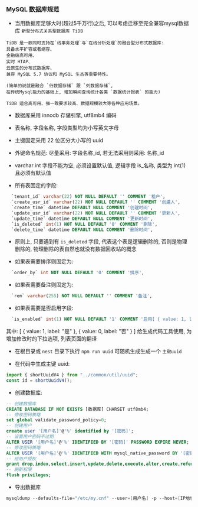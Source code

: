 ### MySQL 数据库规范
+ 当用数据库足够大时(超过5千万行)之后, 可以考虑迁移至完全兼容mysql数据库 `新型分布式关系型数据库 TiDB`
```
TiDB 是一款同时支持在`线事务处理`与`在线分析处理`的融合型分布式数据库:
具备水平扩容或者缩容、
金融级高可用、
实时 HTAP、
云原生的分布式数据库、
兼容 MySQL 5.7 协议和 MySQL 生态等重要特性。

(简单的说就是融合 `行数据存储` 跟 `列数据存储`,
在传统Mysql能力的基础上, 增加瞬间查询统计各类 `数据统计报表` 的能力)

TiDB 适合高可用、强一致要求较高、数据规模较大等各种应用场景。
```

+ 数据库采用 innodb 存储引擎, utf8mb4 编码

+ 表名称, 字段名称, 字段类型均为小写英文字母

+ 主键固定采用 22 位区分大小写的 uuid

+ 外键命名规范: 尽量采用: 字段名称_id, 若无法采用则采用: 名称_id

+ varchar int 字段不能为空, 必须设置默认值, 逻辑字段 is_名称, 类型为 int(1) 且必须有默认值

+ 所有表固定的字段:
```sql
  `tenant_id` varchar(22) NOT NULL DEFAULT '' COMMENT '租户',
  `create_usr_id` varchar(22) NOT NULL DEFAULT '' COMMENT '创建人',
  `create_time` datetime DEFAULT NULL COMMENT '创建时间',
  `update_usr_id` varchar(22) NOT NULL DEFAULT '' COMMENT '更新人',
  `update_time` datetime DEFAULT NULL COMMENT '更新时间',
  `is_deleted` int(1) NOT NULL DEFAULT '0' COMMENT '删除',
  `delete_time` datetime DEFAULT NULL COMMENT '删除时间',
```

+ 原则上, 只要遇到有 `is_deleted` 字段, 代表这个表是逻辑删除的, 否则是物理删除的, 物理删除的表自然也就没有数据回收站的概念

+ 如果表需要排序则固定为:
```sql
  `order_by` int NOT NULL DEFAULT '0' COMMENT '排序',
```

+ 如果表需要备注则固定为:
```sql
  `rem` varchar(255) NOT NULL DEFAULT '' COMMENT '备注',
```

+ 如果表需要是否启用字段:
```sql
  `is_enabled` int(1) NOT NULL DEFAULT '1' COMMENT '启用[ { value: 1, label: "是" }, { value: 0, label: "否" } ]',
```

其中: [ { value: 1, label: "是" }, { value: 0, label: "否" } ] 给生成代码工具使用, 为增加修改时的下拉选项, 列表页面的翻译

+ 在根目录或 `nest` 目录下执行 `npm run uuid` 可随机生成生成一个 `主键uuid`

+ 在代码中生成主键 uuid:
```typescript
import { shortUuidV4 } from "../common/util/uuid";
const id = shortUuidV4();
```

+ 创建数据库:
```sql
-- 创建数据库
CREATE DATABASE IF NOT EXISTS [数据库] CHARSET utf8mb4;
-- 修改密码策略
set global validate_password_policy=0;
-- 创建用户
create user '[用户名]'@'%' identified by '[密码]';
-- 设置用户密码不过期
ALTER USER '[用户名]'@'%' IDENTIFIED BY '[密码]' PASSWORD EXPIRE NEVER;
-- 修改密码策略
ALTER USER '[用户名]'@'%' IDENTIFIED WITH mysql_native_password BY '[密码]';
-- 给用户授权
grant drop,index,select,insert,update,delete,execute,alter,create,references,lock tables on [数据库].* to '[用户名]'@'%';
-- 刷新权限
flush privileges;
```

+ 导出数据库
```powershell
mysqldump --defaults-file="/etc/my.cnf" --user=[用户名] -p --host=[IP地址] --protocol=tcp --port=[端口] --default-character-set=utf8 --skip-triggers "[数据库]" > [数据库].sql
```
